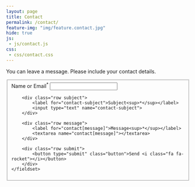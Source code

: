 ```yaml
---
layout: page
title: Contact
permalink: /contact/
feature-img: "img/feature.contact.jpg"
hide: true
js:
 - js/contact.js
css:
 - css/contact.css
---
```


You can leave a message. Please include your contact details.

<div id="Log"></div>
<form id="ContactForm" class="form">
    <fieldset>
        <div class="row name">
            <label for="contact[name]">Name or Email<sup>*</sup></label>
            <input name="contact[name]" type="text" placeholder="">
        </div>

        <div class="row subject">
            <label for="contact-subject">Subject<sup>*</sup></label>
            <input type="text" name="contact-subject">
        </div>

        <div class="row message">
            <label for="contact[message]">Message<sup>*</sup></label>
            <textarea name="contact[message]"></textarea>
        </div>

        <div class="row submit">
            <button type="submit" class="button">Send <i class="fa fa-rocket"></i></button>
        </div>
    </fieldset>
</form>
